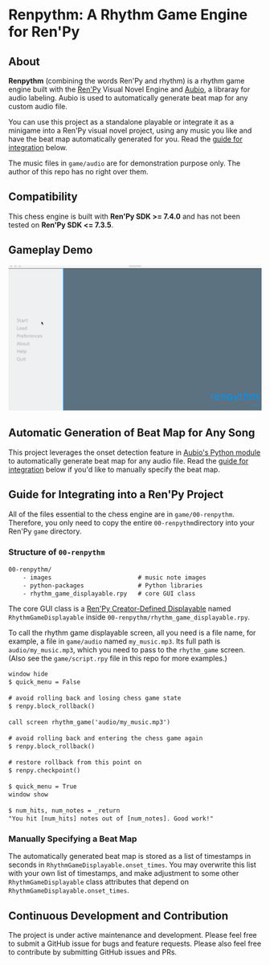# Renpythm: A Rhythm Game Engine for Ren'Py

## About

**Renpythm** (combining the words Ren'Py and rhythm) is a rhythm game engine built with the [Ren'Py](http://renpy.org/) Visual Novel Engine and [Aubio](https://aubio.org/), a libraray for audio labeling. Aubio is used to automatically generate beat map for any custom audio file.

You can use this project as a standalone playable or integrate it as a minigame into a Ren'Py visual novel project, using any music you like and have the beat map automatically generated for you. Read the [guide for integration](https://github.com/RuolinZheng08/renpy-rhythm#guide-for-integrating-into-a-renpy-project) below.

The music files in `game/audio` are for demonstration purpose only. The author of this repo has no right over them.

## Compatibility

This chess engine is built with **Ren'Py SDK >= 7.4.0** and has not been tested on **Ren'Py SDK <= 7.3.5**.

## Gameplay Demo

<img src="https://github.com/RuolinZheng08/renpy-rhythm/blob/master/demo.gif" alt="Gameplay Example" width=600>

## Automatic Generation of Beat Map for Any Song

This project leverages the onset detection feature in [Aubio's Python module](https://github.com/aubio/aubio/tree/master/python) to automatically generate beat map for any audio file. Read the [guide for integration](https://github.com/RuolinZheng08/renpy-rhythm#guide-for-integrating-into-a-renpy-project) below if you'd like to manually specify the beat map.

## Guide for Integrating into a Ren'Py Project

All of the files essential to the chess engine are in `game/00-renpythm`. Therefore, you only need to copy the entire `00-renpythm`directory into your Ren'Py `game` directory.

### Structure of `00-renpythm`

```
00-renpythm/
    - images                        # music note images
    - python-packages               # Python libraries
    - rhythm_game_displayable.rpy   # core GUI class
```

The core GUI class is a [Ren'Py Creator-Defined Displayable](https://www.renpy.org/doc/html/udd.html) named `RhythmGameDisplayable` inside `00-renpythm/rhythm_game_displayable.rpy`.

To call the rhythm game displayable screen, all you need is a file name, for example, a file in `game/audio` named `my_music.mp3`. Its full path is `audio/my_music.mp3`, which you need to pass to the `rhythm_game` screen. (Also see the `game/script.rpy` file in this repo for more examples.)

```renpy
window hide
$ quick_menu = False

# avoid rolling back and losing chess game state
$ renpy.block_rollback()

call screen rhythm_game('audio/my_music.mp3')

# avoid rolling back and entering the chess game again
$ renpy.block_rollback()

# restore rollback from this point on
$ renpy.checkpoint()

$ quick_menu = True
window show

$ num_hits, num_notes = _return
"You hit [num_hits] notes out of [num_notes]. Good work!"
```

### Manually Specifying a Beat Map

The automatically generated beat map is stored as a list of timestamps in seconds in `RhythmGameDisplayable.onset_times`. You may overwrite this list with your own list of timestamps, and make adjustment to some other `RhythmGameDisplayable` class attributes that depend on `RhythmGameDisplayable.onset_times`.

## Continuous Development and Contribution
The project is under active maintenance and development. Please feel free to submit a GitHub issue for bugs and feature requests. Please also feel free to contribute by submitting GitHub issues and PRs. 